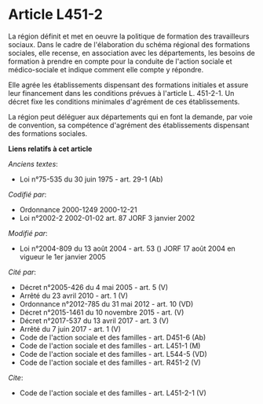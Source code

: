 # Article L451-2

La région définit et met en oeuvre la politique de formation des travailleurs sociaux. Dans le cadre de l'élaboration du
schéma régional des formations sociales, elle recense, en association avec les départements, les besoins de formation à
prendre en compte pour la conduite de l'action sociale et médico-sociale et indique comment elle compte y répondre. 

Elle agrée les établissements dispensant des formations initiales et assure leur financement dans les conditions prévues à
l'article L. 451-2-1. Un décret fixe les conditions minimales d'agrément de ces établissements. 

La région peut déléguer aux départements qui en font la demande, par voie de convention, sa compétence d'agrément des
établissements dispensant des formations sociales.

**Liens relatifs à cet article**

_Anciens textes_:

  - Loi n°75-535 du 30 juin 1975 - art. 29-1 (Ab)

_Codifié par_:

  - Ordonnance 2000-1249 2000-12-21
  - Loi n°2002-2 2002-01-02 art. 87 JORF 3 janvier 2002

_Modifié par_:

  - Loi n°2004-809 du 13 août 2004 - art. 53 () JORF 17 août 2004 en vigueur le 1er janvier 2005

_Cité par_:

  - Décret n°2005-426 du 4 mai 2005 - art. 5 (V)
  - Arrêté du 23 avril 2010 - art. 1 (V)
  - Ordonnance n°2012-785 du 31 mai 2012 - art. 10 (VD)
  - Décret n°2015-1461 du 10 novembre 2015 - art. (V)
  - Décret n°2017-537 du 13 avril 2017 - art. 3 (V)
  - Arrêté du 7 juin 2017 - art. 1 (V)
  - Code de l'action sociale et des familles - art. D451-6 (Ab)
  - Code de l'action sociale et des familles - art. L451-1 (M)
  - Code de l'action sociale et des familles - art. L544-5 (VD)
  - Code de l'action sociale et des familles - art. R451-2 (V)

_Cite_:

  - Code de l'action sociale et des familles - art. L451-2-1 (V)
